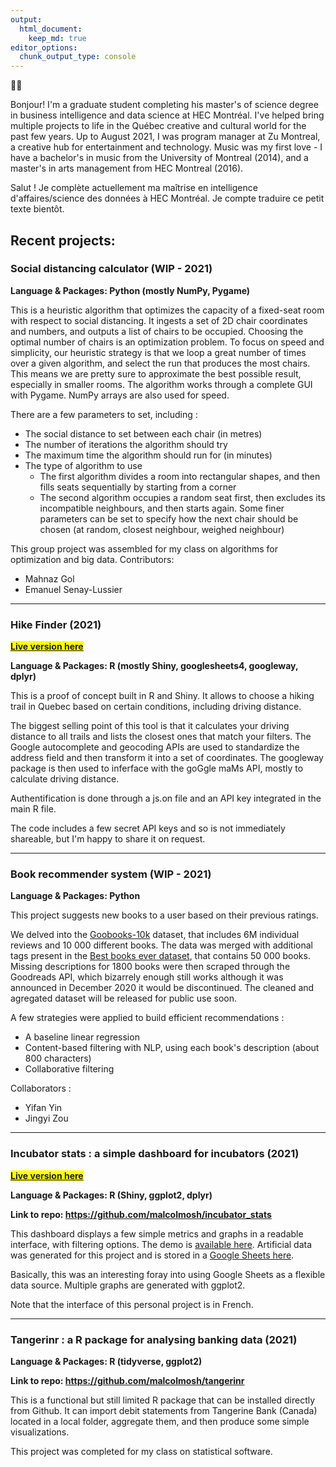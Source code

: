 ```yaml
---
output: 
  html_document:
    keep_md: true
editor_options: 
  chunk_output_type: console
---
```





🎺💾 

Bonjour! I'm a graduate student completing his master's of science degree in business intelligence and data science at HEC Montréal. I've helped bring multiple projects to life in the Québec creative and cultural world for the past few years. Up to August 2021, I was program manager at Zu Montreal, a creative hub for entertainment and technology. Music was my first love - I have a bachelor's in music from the University of Montreal (2014), and a master's in arts management from HEC Montreal (2016).  

Salut ! Je complète actuellement ma maîtrise en intelligence d'affaires/science des données à HEC Montréal. Je compte traduire ce petit texte bientôt. 

## Recent projects:

### Social distancing calculator (WIP - 2021)

**Language & Packages: Python (mostly NumPy, Pygame)**

This is a heuristic algorithm that optimizes the capacity of a fixed-seat room with respect to social distancing. It ingests a set of 2D chair coordinates and numbers, and outputs a list of chairs to be occupied. Choosing the optimal number of chairs is an optimization problem. To focus on speed and simplicity, our heuristic strategy is that we loop a great number of times over a given algorithm, and select the run that produces the most chairs. This means we are pretty sure to approximate the best possible result, especially in smaller rooms. The algorithm works through a complete GUI with Pygame. NumPy arrays are also used for speed.

There are a few parameters to set, including : 

* The social distance to set between each chair (in metres)
* The number of iterations the algorithm should try 
* The maximum time the algorithm should run for (in minutes)
* The type of algorithm to use
  + The first algorithm divides a room into rectangular shapes, and then fills seats sequentially by starting from a corner
  + The second algorithm occupies a random seat first, then excludes its incompatible neighbours, and then starts again. Some finer parameters can be set to specify how the next chair should be chosen (at random, closest neighbour, weighed neighbour)

This group project was assembled for my class on algorithms for optimization and big data. Contributors: 
- Mahnaz Gol
- Emanuel Senay-Lussier

***
### Hike Finder (2021)

<mark>**[Live version here](https://osimhan.shinyapps.io/hikeapp/)**</mark>

**Language & Packages: R (mostly Shiny, googlesheets4, googleway, dplyr)**

This is a proof of concept built in R and Shiny. It allows to choose a hiking trail in Quebec based on certain conditions, including driving distance. 

The biggest selling point of this tool is that it calculates your driving distance to all trails and lists the closest ones that match your filters. The Google autocomplete and geocoding APIs are used to standardize the address field and then transform it into a set of coordinates. The googleway package is then used to inferface with the goGgle maMs API, mostly to calculate driving distance. 

Authentification is done through a js.on file and an API key integrated in the main R file.

The code includes a few secret API keys and so is not immediately shareable, but I'm happy to share it on request.

***
### Book recommender system (WIP - 2021)

**Language & Packages: Python**

This project suggests new books to a user based on their previous ratings. 

We delved into the [Goobooks-10k](https://github.com/zygmuntz/goodbooks-10k) dataset, that includes 6M individual reviews and 10 000 different books. The data was merged with additional tags present in the [Best books ever dataset](https://zenodo.org/record/4265096#.YY2Zny3pPUI), that contains 50 000 books. Missing descriptions for 1800 books were then scraped through the Goodreads API, which bizarrely enough still works although it was announced in December 2020 it would be discontinued. The cleaned and agregated dataset will be released for public use soon.

A few strategies were applied to build efficient recommendations : 

- A baseline linear regression 
- Content-based filtering with NLP, using each book's description (about 800 characters)
- Collaborative filtering

Collaborators : 

- Yifan Yin
- Jingyi Zou

***
### Incubator stats : a simple dashboard for incubators (2021)

<mark>**[Live version here](https://osimhan.shinyapps.io/incubator_dashboard/)**</mark>

**Language & Packages: R (Shiny, ggplot2, dplyr)**

**Link to repo: https://github.com/malcolmosh/incubator_stats**

This dashboard displays a few simple metrics and graphs in a readable interface, with filtering options. The demo is [available here](https://osimhan.shinyapps.io/incubator_dashboard/). Artificial data was generated for this project and is stored in a [Google Sheets here](https://docs.google.com/spreadsheets/d/1WFewCMyHGIhMgSNVD6vfElNVoEvY_duGKipdkK97K0Q/edit?usp=sharing). 

Basically, this was an interesting foray into using Google Sheets as a flexible data source. Multiple graphs are generated with ggplot2. 

Note that the interface of this personal project is in French. 

***
### Tangerinr : a R package for analysing banking data (2021)

**Language & Packages: R (tidyverse, ggplot2)**

**Link to repo: https://github.com/malcolmosh/tangerinr**

This is a functional but still limited R package that can be installed directly from Github. It can import debit statements from Tangerine Bank (Canada) located in a local folder, aggregate them, and then produce some simple visualizations. 

This project was completed for my class on statistical software. 

